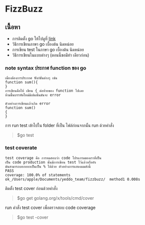 # FizzBuzz
## เนื้อหา
* การติดตั้ง go ให้ไปดูที่ [link](https://golang.org/doc/install)
* วิธีการเขียนภาษา go เบื้องต้น นิดหน่อย
* การเขียน test ในภาษา go เบื้องต้น นิดหน่อย
* วิธีการเขียนในแบบต่างๆ (ตอนนี้ขอมีท่า เดียวก่อน)

### note syntax ประกาศ function ของ go
	เมื่องต้องการประกาศ ฟังก์ชั่นต่างๆ เช่น
	function sum(){
	}
	การเขียนคือให้ เขียน { ต่อท้ายของ function ไปเลย
	ห้ามขึ้นบรรทัดใหม่มิเช่นนั้นมันจะ error
	
	ตัวอย่างการเขียนแล้วเกิด error 
	function sum()
	{
	}

การ run test
เข้าไปใน folder ที่เป็น ไฟล์ก่อนจากนั้น run ด้วยคำสั่ง
>$go test

### test coverate
	test coverage คือ การทดสอบว่า code โปรแกรมของเราที่เป็น
	เป็น code production นั้นมีการเขียน test ไว้แล้วหรือยัง
	มันสามารถบอกออกเป็นเป็น % ได้ด้วย ตัวอย่างการแสดงผมดังนี้
	PASS
	coverage: 100.0% of statements
	ok_/Users/apple/Documents/yeddo_team/fizzbuzz/	method1	0.008s

ติดตั้ง test cover ก่อนด้วยคำสั่ง
>$go get golang.org/x/tools/cmd/cover

run คำสั่ง test cover เพื่อตรวจสอบ code coverage
>$go test -cover